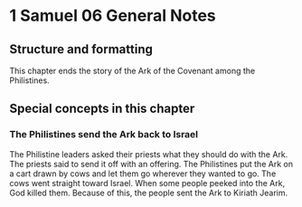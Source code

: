 # 1 Samuel 06 General Notes
## Structure and formatting

This chapter ends the story of the Ark of the Covenant among the Philistines.

## Special concepts in this chapter

### The Philistines send the Ark back to Israel

The Philistine leaders asked their priests what they should do with the Ark. The priests said to send it off with an offering. The Philistines put the Ark on a cart drawn by cows and let them go wherever they wanted to go. The cows went straight toward Israel. When some people peeked into the Ark, God killed them. Because of this, the people sent the Ark to Kiriath Jearim.